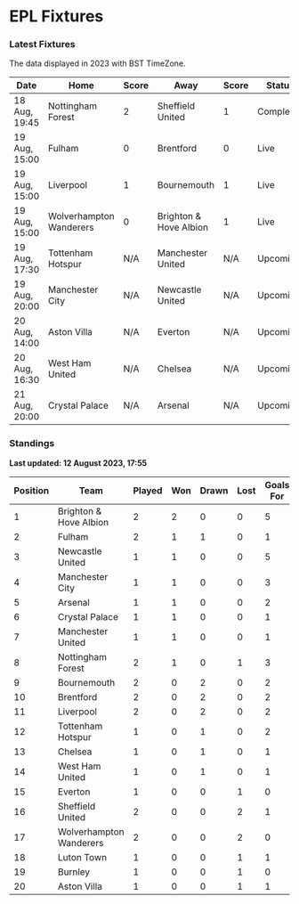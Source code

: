 # EPL Fixtures

### Latest Fixtures

The data displayed in 2023 with BST TimeZone.

<!-- START_TABLE -->
| Date | Home | Score | Away | Score | Status |
|-------------|--------|--------------|--------|--------------|--------|
| 18 Aug, 19:45 | Nottingham Forest | 2 | Sheffield United | 1 | Completed |
| 19 Aug, 15:00 | Fulham | 0 | Brentford | 0 | Live |
| 19 Aug, 15:00 | Liverpool | 1 | Bournemouth | 1 | Live |
| 19 Aug, 15:00 | Wolverhampton Wanderers | 0 | Brighton & Hove Albion | 1 | Live |
| 19 Aug, 17:30 | Tottenham Hotspur | N/A | Manchester United | N/A | Upcoming |
| 19 Aug, 20:00 | Manchester City | N/A | Newcastle United | N/A | Upcoming |
| 20 Aug, 14:00 | Aston Villa | N/A | Everton | N/A | Upcoming |
| 20 Aug, 16:30 | West Ham United | N/A | Chelsea | N/A | Upcoming |
| 21 Aug, 20:00 | Crystal Palace | N/A | Arsenal | N/A | Upcoming |
<!-- END_TABLE -->

### Standings

**Last updated: 12 August 2023, 17:55**

<!-- START_STANDINGS -->
| Position | Team | Played | Won | Drawn | Lost | Goals For | Goals Against | Goal Difference | Points |
|----------|------|--------|-----|-------|------|-----------|---------------|-----------------|--------|
| 1 | Brighton & Hove Albion | 2 | 2 | 0 | 0 | 5 | 1 | 4 | 6 |
| 2 | Fulham | 2 | 1 | 1 | 0 | 1 | 0 | 1 | 4 |
| 3 | Newcastle United | 1 | 1 | 0 | 0 | 5 | 1 | 4 | 3 |
| 4 | Manchester City | 1 | 1 | 0 | 0 | 3 | 0 | 3 | 3 |
| 5 | Arsenal | 1 | 1 | 0 | 0 | 2 | 1 | 1 | 3 |
| 6 | Crystal Palace | 1 | 1 | 0 | 0 | 1 | 0 | 1 | 3 |
| 7 | Manchester United | 1 | 1 | 0 | 0 | 1 | 0 | 1 | 3 |
| 8 | Nottingham Forest | 2 | 1 | 0 | 1 | 3 | 3 | 0 | 3 |
| 9 | Bournemouth | 2 | 0 | 2 | 0 | 2 | 2 | 0 | 2 |
| 10 | Brentford | 2 | 0 | 2 | 0 | 2 | 2 | 0 | 2 |
| 11 | Liverpool | 2 | 0 | 2 | 0 | 2 | 2 | 0 | 2 |
| 12 | Tottenham Hotspur | 1 | 0 | 1 | 0 | 2 | 2 | 0 | 1 |
| 13 | Chelsea | 1 | 0 | 1 | 0 | 1 | 1 | 0 | 1 |
| 14 | West Ham United | 1 | 0 | 1 | 0 | 1 | 1 | 0 | 1 |
| 15 | Everton | 1 | 0 | 0 | 1 | 0 | 1 | -1 | 0 |
| 16 | Sheffield United | 2 | 0 | 0 | 2 | 1 | 3 | -2 | 0 |
| 17 | Wolverhampton Wanderers | 2 | 0 | 0 | 2 | 0 | 2 | -2 | 0 |
| 18 | Luton Town | 1 | 0 | 0 | 1 | 1 | 4 | -3 | 0 |
| 19 | Burnley | 1 | 0 | 0 | 1 | 0 | 3 | -3 | 0 |
| 20 | Aston Villa | 1 | 0 | 0 | 1 | 1 | 5 | -4 | 0 |
<!-- END_STANDINGS -->
